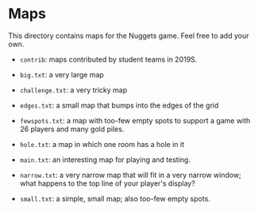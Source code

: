 # Maps

This directory contains maps for the Nuggets game.
Feel free to add your own.

* `contrib`: maps contributed by student teams in 2019S.

* `big.txt`: a very large map
* `challenge.txt`: a very tricky map
* `edges.txt`: a small map that bumps into the edges of the grid
* `fewspots.txt`: a map with too-few empty spots to support a game with 26 players and many gold piles.
* `hole.txt`: a map in which one room has a hole in it
* `main.txt`: an interesting map for playing and testing.
* `narrow.txt`: a very narrow map that will fit in a very narrow window; what happens to the top line of your player's display?
* `small.txt`: a simple, small map; also too-few empty spots.
